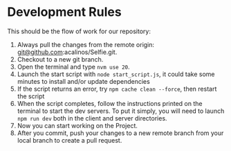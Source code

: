 # Development Rules
This should be the flow of work for our repository:
1. Always pull the changes from the remote origin: git@github.com:acalinos/Selfie.git.
2. Checkout to a new git branch.
3. Open the terminal and type ```nvm use 20```.
4. Launch the start script with ```node start_script.js```, it could take some minutes to install and/or update dependencies
5. If the script returns an error, try ```npm cache clean --force```, then restart the script
6. When the script completes, follow the instructions printed on the terminal to start the dev servers. To put it simply, you will need to launch ```npm run dev``` both in the client and server directories.
7. Now you can start working on the Project.
8. After you commit, push your changes to a new remote branch from your local branch to create a pull request.
